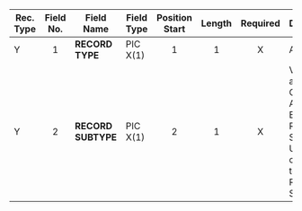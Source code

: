 | Rec. Type | Field No. | Field Name | Field Type | Position Start | Length | Required | Description | Comments |
| --- | :---: | --- | --- | :---: | :---: | :---: | --- | --- |
| Y | 1 | **RECORD TYPE** | PIC X(1) | 1 | 1 | X | Always 'Y'.| |
| Y | 2 | **RECORD SUBTYPE** | PIC X(1) | 2 | 1 | X | Valid values are (A, U, C)<br>A = Add ERO to Refundo's System<br>U = Update or Add ERO to Refundo's System<br> | Change: 8/24/2015 - Removing 'C'onfirmation subtype since reverse enrollment is being deconstructed |

